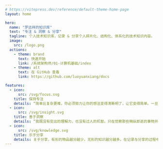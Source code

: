 ```yaml
---
# https://vitepress.dev/reference/default-theme-home-page
layout: home

hero:
  name: "罗远祥的知识库"
  text: "专注 & 洞察 & 分享"
  tagline: 个人技术知识库，记录 & 分享个人碎片化、结构化、体系化的技术知识内容。
  image:
    src: /logo.png
  actions:
    - theme: brand
      text: 快速开始
      link: /系统架构师/01-计算机基础/index
    - theme: alt
      text: 在 GitHub 查看
      link: https://github.com/luoyuanxiang/docs

features:
  - icon:
      src: /svg/focus.svg
    title: 保持专注
    details: “简单比复杂更难，你必须努力让你的想法变得清晰明了，让它变得简单。一旦你做到了简单，你就能搬动大山。” -- 乔布斯
  - icon:
      src: /svg/insight.svg
    title: 善于洞察
    details: “我既没有突出的理解力，也没有过人的机智。只在觉察那些稍纵即逝的事物并对其进行精细观察的能力上，我可能在普通人之上。” -- 达尔文
  - icon:
      src: /svg/knowledge.svg
    title: 乐于分享
    details: 关于分享，有形的物品越分越少，无形的知识越分越多。在记录与分享的过程中, 梳理所学, 交流所得, 必有所获。
---
```



<style>
.VPHome .image-src:hover {
  transform: translate(-50%, -50%) rotate(666turn);
  transition: transform 59s 1s cubic-bezier(0.3, 0, 0.8, 1);
}

.VPHome .details small {
  opacity: 0.8;
}

.VPHome .bottom-small {
  display: block;
  margin-top: 2em;
  text-align: right;
}
</style>

